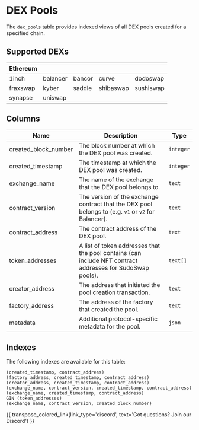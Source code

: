 # DEX Pools

The `dex_pools` table provides indexed views of all DEX pools created for a specified chain.

## Supported DEXs
| Ethereum | | | | |
| --- | --- | --- | --- | --- |
| 1inch | balancer | bancor | curve | dodoswap | electricswap |
| fraxswap | kyber | saddle | shibaswap | sushiswap |
| synapse | uniswap |  | |


## Columns
| Name                | Description                                                                 | Type        |
| --------- | --------- | --------------------------------------------------------------------------- |
| created_block_number | The block number at which the DEX pool was created. | `integer` |
| created_timestamp | The timestamp at which the DEX pool was created. | `integer` |
| exchange_name | The name of the exchange that the DEX pool belongs to. | `text` |
| contract_version | The version of the exchange contract that the DEX pool belongs to (e.g. `v1` or `v2` for Balancer). | `text` |
| contract_address | The contract address of the DEX pool. | `text` |
| token_addresses | A list of token addresses that the pool contains (can include NFT contract addresses for SudoSwap pools). | `text[]` |
| creator_address | The address that initiated the pool creation transaction. | `text` |
| factory_address | The address of the factory that created the pool. | `text` |
| metadata | Additional protocol-specific metadata for the pool. | `json` |

## Indexes
The following indexes are available for this table:

```
(created_timestamp, contract_address)
(factory_address, created_timestamp, contract_address)
(creator_address, created_timestamp, contract_address)
(exchange_name, contract_version, created_timestamp, contract_address)
(exchange_name, created_timestamp, contract_address)
GIN (token_addresses)
(exchange_name, contract_version, created_block_number)
```

{{ transpose_colored_link(link_type='discord', text='Got questions?  Join our Discord') }}